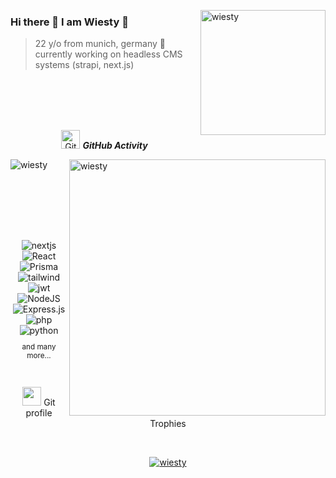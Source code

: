 
 <img align="right" height="200px" alt="wiesty" width="200px" src="https://media2.giphy.com/media/v1.Y2lkPTc5MGI3NjExazN3YmtlMTN4aTl5cHp4ZWxqaHJtYWtndHpvaTJrMWhodHZ1MGpjMCZlcD12MV9pbnRlcm5hbF9naWZfYnlfaWQmY3Q9cw/128cFIx0vlouKQ/giphy.gif" /> </a>
 
### Hi there 👋 I am Wiesty 🔺

> 22 y/o from munich, germany 🥨 <br />
> currently working on headless CMS systems (strapi, next.js)  <br />

<br><br><br><br>

<p align="center">
 <img src="https://media.giphy.com/media/W5eoZHPpUx9sapR0eu/giphy.gif" width="30" alt="Git"/>&nbsp;<i><b>GitHub Activity</b></i>
</p>
 
<p>
 <img align="left" src="https://github-readme-stats.vercel.app/api/top-langs?username=wiesty&langs_count=10&show_icons=true&locale=en&layout=compact&title_color=fff&icon_color=d0443b&text_color=a1abc4&bg_color=08050f" alt="wiesty" />
</p>
<p>&nbsp;<img align="right" src="https://github-readme-stats.vercel.app/api?username=wiesty&show_icons=true&locale=en&hide=contribs,prs&rank_icon=github&include_all_commits=true&title_color=fff&icon_color=d0443b&text_color=a1abc4&bg_color=08050f" alt="wiesty" width="410"/>
</p>

<br><br><br><br>

##

<center>
<div>
  <img  alt="nextjs" src ="https://img.shields.io/badge/Next.js-000?logo=nextdotjs&logoColor=fff&style=for-the-badge"/>
  <img  alt="React" src="https://img.shields.io/badge/react-%2320232a.svg?style=for-the-badge&logo=react&logoColor=%2361DAFB"/>
  <img  alt="Prisma" src ="https://img.shields.io/badge/Prisma-3982CE?style=for-the-badge&logo=Prisma&logoColor=white"/>
  <img  alt="tailwind" src="https://img.shields.io/badge/Tailwind_CSS-38B2AC?style=for-the-badge&logo=tailwind-css&logoColor=white"/>
  <img  alt="jwt" src ="https://img.shields.io/badge/json%20web%20tokens-323330?style=for-the-badge&logo=json-web-tokens&logoColor=pink"/>
  <img  alt="NodeJS" src="https://img.shields.io/badge/node.js-%2343853D.svg?style=for-the-badge&logo=node-dot-js&logoColor=white"/>
  <img  alt="Express.js" src="https://img.shields.io/badge/express.js-%23404d59.svg?style=for-the-badge&logo=express&logoColor=%2361DAFB"/>
  <img  alt="php" src ="https://img.shields.io/badge/PHP-777BB4?style=for-the-badge&logo=php&logoColor=white"/>
  <img  alt="python" src ="https://img.shields.io/badge/Python-14354C?style=for-the-badge&logo=python&logoColor=white"/>
<br /> <small><p align="center">and many more...</p></small>
</div>

<br>

<p align="center">
 <img src="https://media.giphy.com/media/QaMcXSekUWx7aogAUr/giphy.gif" width="30" />&nbsp;Git profile Trophies
</p>
<br>

<p align="center">
 <a href="https://github.com/ryo-ma/github-profile-trophy">
  <img src="https://github-profile-trophy.vercel.app/?username=wiesty&layout=compact&theme=algolia" alt="wiesty" />
 </a>
</p>

